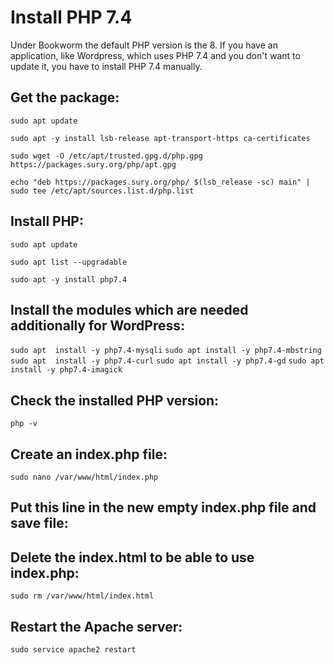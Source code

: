 # Install PHP 7.4

Under Bookworm the default PHP version is the 8. If you have an application, like Wordpress, which uses PHP 7.4 and you don't want to update it, you have to install PHP 7.4 manually.

## Get the package:

`sudo apt update`

`sudo apt -y install lsb-release apt-transport-https ca-certificates`

`sudo wget -O /etc/apt/trusted.gpg.d/php.gpg https://packages.sury.org/php/apt.gpg`

`echo "deb https://packages.sury.org/php/ $(lsb_release -sc) main" | sudo tee /etc/apt/sources.list.d/php.list`

## Install PHP:

`sudo apt update`

`sudo apt list --upgradable`

`sudo apt -y install php7.4`

## Install the modules which are needed additionally for WordPress:

`sudo apt  install -y php7.4-mysqli`
`sudo apt install -y php7.4-mbstring`
`sudo apt  install -y php7.4-curl`
`sudo apt install -y php7.4-gd`
`sudo apt install -y php7.4-imagick`

## Check the installed PHP version:

`php -v`

## Create an index.php file:

`sudo nano /var/www/html/index.php`

## Put this line in the new empty index.php file and save file:

> <?php phpinfo(); ?>

## Delete the index.html to be able to use index.php:

`sudo rm /var/www/html/index.html`

## Restart the Apache server:

`sudo service apache2 restart`
